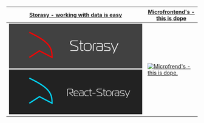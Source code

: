 <div align="center">
  <table border="0" cellspacing="0" cellpadding="0">
    <thead>
      <tr>
        <th>
          <strong><a href="https://github.com/Naboska/storasy">Storasy - working with data is easy</a></strong>
        </th>
        <th>
          <strong><a href="https://github.com/Naboska/microfrontend-example">Microfrontend's - this is dope</a></strong>
        </th>
      </tr>
    </thead>
    <tbody>
      <tr>
        <td>
          <a href="https://github.com/Naboska/storasy" style="width: 50%;">
            <img
              class="img"
              alt="library for working with asynchronous data"
              src="https://github.com/Naboska/storasy/raw/main/media/logo.png"
            />
          </a>
          <a href="https://github.com/Naboska/react-storasy">
            <img
              class="img"
              alt="library for working with asynchronous data"
              src="https://github.com/Naboska/react-storasy/raw/main/media/logo.png"
            />
          </a>
        </td>
        <td>
          <a href="https://github.com/Naboska/microfrontend-example">
            <img
              alt="Microfrend's - this is dope."
              src="https://github.com/Naboska/Naboska/blob/main/media/microfrontend.gif?raw=true"
            />
          </a>
        </td>
      </tr>
    </tbody>
  </table>
</div>
